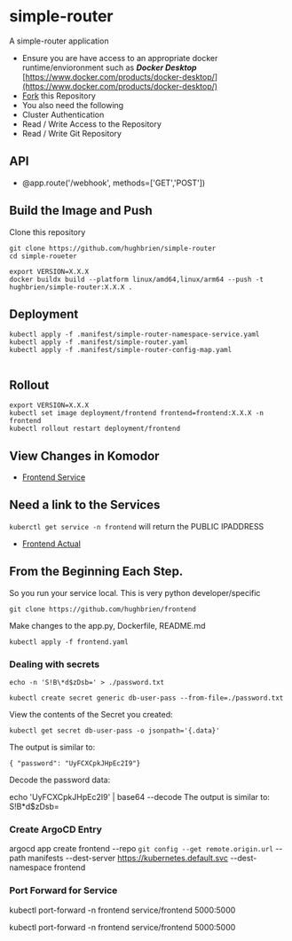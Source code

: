 # simple-router
A simple-router application 

- Ensure you are have access to an  appropriate docker runtime/envioronment such as ***Docker Desktop*** [https://www.docker.com/products/docker-desktop/](https://www.docker.com/products/docker-desktop/)
- [Fork](https://github.com/hughbrien/frontend/fork)  this Repository 
- You also need the following
- Cluster Authentication
- Read / Write Access to the  Repository
- Read / Write Git Repository 


## API
- @app.route('/webhook',  methods=['GET','POST'])

## Build the Image and Push 

Clone this repository
```
git clone https://github.com/hughbrien/simple-router
cd simple-roueter
```


```
export VERSION=X.X.X
docker buildx build --platform linux/amd64,linux/arm64 --push -t hughbrien/simple-router:X.X.X .
```

## Deployment
```
kubectl apply -f .manifest/simple-router-namespace-service.yaml
kubectl apply -f .manifest/simple-router.yaml
kubectl apply -f .manifest/simple-router-config-map.yaml


```



## Rollout 
```
export VERSION=X.X.X
kubectl set image deployment/frontend frontend=frontend:X.X.X -n frontend
kubectl rollout restart deployment/frontend 
```

## View Changes in Komodor 
- [Frontend Service](https://app.komodor.com/services/demo.google-se-cluster-frontend.frontend)

## Need a link to the Services 

```kuberctl get service -n frontend``` will return the PUBLIC IPADDRESS 

- [Frontend Actual](http://34.173.139.195:5000/)


## From the Beginning Each Step. 
So you run your service local. This is very python developer/specific 

```git clone https://github.com/hughbrien/frontend ```

Make changes to the app.py, Dockerfile, README.md 


```kubectl apply -f frontend.yaml```

### Dealing with secrets 

```
echo -n 'S!B\*d$zDsb=' > ./password.txt

kubectl create secret generic db-user-pass --from-file=./password.txt
```

View the contents of the Secret you created:
```
kubectl get secret db-user-pass -o jsonpath='{.data}'
```
The output is similar to:
```
{ "password": "UyFCXCpkJHpEc2I9"}
```
Decode the password data:

echo 'UyFCXCpkJHpEc2I9' | base64 --decode
The output is similar to:
S!B\*d$zDsb=

### Create ArgoCD Entry 

argocd app create frontend  --repo `git config --get remote.origin.url` --path manifests --dest-server https://kubernetes.default.svc --dest-namespace frontend

### Port Forward for Service
kubectl port-forward -n frontend  service/frontend 5000:5000

kubectl port-forward -n frontend  service/frontend 5000:5000


